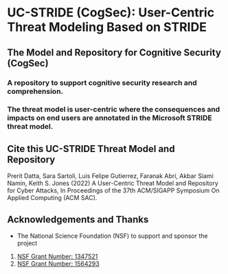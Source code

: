 # UC-STRIDE (CogSec): User-Centric Threat Modeling Based on STRIDE  
## The Model and Repository for Cognitive Security (CogSec)

### A repository to support cognitive security research and comprehension.
### The threat model is user-centric where the consequences and impacts on end users are annotated in the Microsoft STRIDE threat model. 

## Cite this UC-STRIDE Threat Model and Repository 

Prerit Datta, Sara Sartoli, Luis Felipe Gutierrez, Faranak Abri, Akbar Siami Namin, Keith S. Jones (2022) A User-Centric Threat Model and Repository for Cyber Attacks, In Proceedings of the 37th ACM/SIGAPP Symposium On Applied Computing (ACM SAC).

## Acknowledgements and Thanks

* The National Science Foundation (NSF) to support and sponsor the project 
1. [NSF Grant Number: 1347521](https://www.nsf.gov/awardsearch/showAward?AWD_ID=1347521)
2. [NSF Grant Number: 1564293](https://www.nsf.gov/awardsearch/showAward?AWD_ID=1564293)
